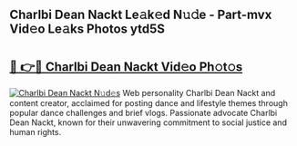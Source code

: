 ## Charlbi Dean Nackt Le𝚊k𝚎d N𝚞𝚍e - Part-mvx Vid𝚎o Le𝚊ks Photos ytd5S

# <h2><a href="http://fb6eix.evod.top/?m=Charlbi+Dean+Nackt">🔗 👉🔴 Charlbi Dean Nackt Vid𝚎o Ph𝚘t𝚘s</a></h2>

[![Charlbi Dean Nackt N𝚞d𝚎s](https://i.imgur.com/8V9OHl7.gif)](http://fb6eix.evod.top/?m=Charlbi+Dean+Nackt)
Web personality Charlbi Dean Nackt and content creator, acclaimed for posting dance and lifestyle themes through popular dance challenges and brief vlogs. Passionate advocate Charlbi Dean Nackt, known for their unwavering commitment to social justice and human rights. 
